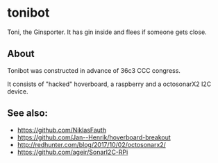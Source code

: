 # tonibot
Toni, the Ginsporter. It has gin inside and flees if someone gets close. 

## About
Tonibot was constructed in advance of 36c3 CCC congress. 

It consists of "hacked" hoverboard, a raspberry and a octosonarX2 I2C device.

## See also:
* https://github.com/NiklasFauth
* https://github.com/Jan--Henrik/hoverboard-breakout
* http://redhunter.com/blog/2017/10/02/octosonarx2/
* https://github.com/ageir/SonarI2C-RPi

